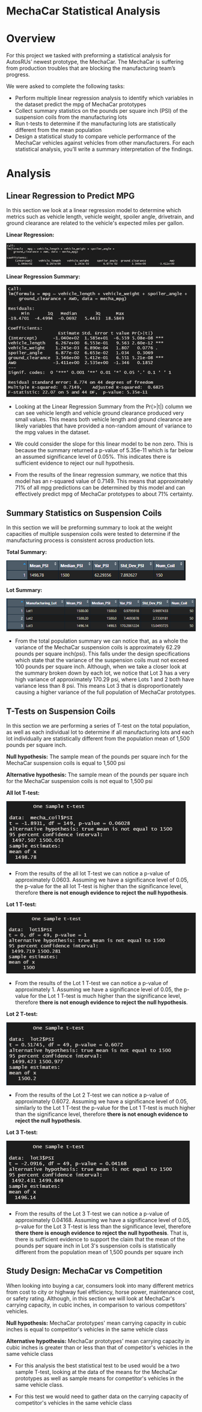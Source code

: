 # MechaCar Statistical Analysis

# Overview

For this project we tasked with preforming a statistical analysis for AutosRUs’ newest prototype, the MechaCar. The MechaCar is suffering from production troubles that are blocking the manufacturing team’s progress.

We were asked to complete the following tasks:
- Perform multiple linear regression analysis to identify which variables in the dataset predict the mpg of MechaCar prototypes
- Collect summary statistics on the pounds per square inch (PSI) of the suspension coils from the manufacturing lots
- Run t-tests to determine if the manufacturing lots are statistically different from the mean population
- Design a statistical study to compare vehicle performance of the MechaCar vehicles against vehicles from other manufacturers. For each statistical analysis, you’ll write a summary interpretation of the findings.

# Analysis

## Linear Regression to Predict MPG

In this section we look at a linear regression model to determine which metrics such as vehicle length, vehicle weight, spoiler angle, drivetrain, and ground clearance are related to the vehicle's expected miles per gallon.

**Linear Regression:**

![Linear Regression](https://github.com/tmidcalf/MechaCar_Statistical_Analysis/blob/main/Resources/MechaCar_linear_regression.png?raw=true)

**Linear Regression Summary:**

![Linear Regression Summary](https://github.com/tmidcalf/MechaCar_Statistical_Analysis/blob/main/Resources/MechaCar_summary.png?raw=true)

- Looking at the Linear Regression Summary from the Pr(>|t|) column we can see vehicle length and vehicle ground clearance produced very small values. This means both vehicle length and ground clearance are likely variables that have provided a non-random amount of variance to the mpg values in the dataset.

- We could consider the slope for this linear model to be non zero. This is because the summary returned a p-value of 5.35e-11 which is far below an assumed significance level of 0.05%. This indicates there is sufficient evidence to reject our null hypothesis.

- From the results of the linear regression summary, we notice that this model has an r-squared value of 0.7149. This means that approximately 71% of all mpg predictions can be determined by this model and can effectively predict mpg of MechaCar prototypes to about 71% certainty.

## Summary Statistics on Suspension Coils

In this section we will be preforming summary to look at the weight capacities of multiple suspension coils were tested to determine if the manufacturing process is consistent across production lots.

**Total Summary:**

![Total Summary](https://github.com/tmidcalf/MechaCar_Statistical_Analysis/blob/main/Resources/total_summary.png?raw=true)

**Lot Summary:**

![Lot Summary](https://github.com/tmidcalf/MechaCar_Statistical_Analysis/blob/main/Resources/lot_summary.png?raw=true)

- From the total population summary we can notice that, as a whole the variance of the MechaCar suspension coils is approximately 62.29 pounds per square inch(psi). This falls under the design specifications which state that the variance of the suspension coils must not exceed 100 pounds per square inch. Although, when we take a closer look at the summary broken down by each lot, we notice that Lot 3 has a very high variance of approximately 170.29 psi, where Lots 1 and 2 both have variance less than 8 psi. This means Lot 3 that is disproportionately causing a higher variance of the full population of MechaCar prototypes.

## T-Tests on Suspension Coils

In this section we are performing a series of T-test on the total population, as well as each individual lot to determine if all manufacturing lots and each lot individually are statistically different from the population mean of 1,500 pounds per square inch.

**Null hypothesis:** The sample mean of the pounds per square inch for the MechaCar suspension coils is equal to 1,500 psi

**Alternative hypothesis:** The sample mean of the pounds per square inch for the MechaCar suspension coils is not equal to 1,500 psi

**All lot T-test:**

![All lot T-test](https://github.com/tmidcalf/MechaCar_Statistical_Analysis/blob/main/Resources/one_sample_t_test.png?raw=true)

- From the results of the all lot T-test we can notice a p-value of approximately 0.0603. Assuming we have a significance level of 0.05, the p-value for the all lot T-test is higher than the significance level, therefore **there is not enough evidence to reject the null hypothesis**.

**Lot 1 T-test:**

![Lot 1 T-test](https://github.com/tmidcalf/MechaCar_Statistical_Analysis/blob/main/Resources/lot_1_t_test.png?raw=true)

- From the results of the Lot 1 T-test we can notice a p-value of approximately 1. Assuming we have a significance level of 0.05, the p-value for the Lot 1 T-test is much higher than the significance level, therefore **there is not enough evidence to reject the null hypothesis**.

**Lot 2 T-test:**

![Lot 2 T-test](https://github.com/tmidcalf/MechaCar_Statistical_Analysis/blob/main/Resources/lot_2_t_test.png?raw=true)

- From the results of the Lot 2 T-test we can notice a p-value of approximately 0.6072. Assuming we have a significance level of 0.05, similarly to the Lot 1 T-test the p-value for the Lot 1 T-test is much higher than the significance level, therefore **there is not enough evidence to reject the null hypothesis**.
  
**Lot 3 T-test:**

![Lot 3 T-test](https://github.com/tmidcalf/MechaCar_Statistical_Analysis/blob/main/Resources/lot_3_t_test.png?raw=true)

- From the results of the Lot 3 T-test we can notice a p-value of approximately 0.04168. Assuming we have a significance level of 0.05, p-value for the Lot 3 T-test is less than the significance level, therefore **there there is enough evidence to reject the null hypothesis**. That is, there is sufficient evidence to support the claim that the mean of the pounds per square inch in Lot 3's suspension coils is statistically different from the population mean of 1,500 pounds per square inch

## Study Design: MechaCar vs Competition

When looking into buying a car, consumers look into many different metrics from cost to city or highway fuel efficiency, horse power, maintenance cost, or safety rating. Although, in this section we will look at MechaCar's carrying capacity, in cubic inches, in comparison to various competitors' vehicles.

**Null hypothesis:** MechaCar prototypes' mean carrying capacity in cubic inches is equal to competitor's vehicles in the same vehicle class

**Alternative hypothesis:** MechaCar prototypes' mean carrying capacity in cubic inches is greater than or less than that of competitor's vehicles in the same vehicle class

- For this analysis the best statistical test to be used would be a two sample T-test, looking at the data of the means for the MechaCar prototypes as well as sample means for competitor's vehicles in the same vehicle class.

- For this test we would need to gather data on the carrying capacity of competitor's vehicles in the same vehicle class
 
